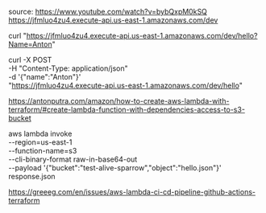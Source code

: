 source:
https://www.youtube.com/watch?v=bybQxpM0kSQ
https://jfmluo4zu4.execute-api.us-east-1.amazonaws.com/dev


curl "https://jfmluo4zu4.execute-api.us-east-1.amazonaws.com/dev/hello?Name=Anton"

curl -X POST \
-H "Content-Type: application/json" \
-d '{"name":"Anton"}' \
"https://jfmluo4zu4.execute-api.us-east-1.amazonaws.com/dev/hello"

https://antonputra.com/amazon/how-to-create-aws-lambda-with-terraform/#create-lambda-function-with-dependencies-access-to-s3-bucket

aws lambda invoke \
--region=us-east-1 \
--function-name=s3 \
--cli-binary-format raw-in-base64-out \
--payload '{"bucket":"test-alive-sparrow","object":"hello.json"}' \
response.json

https://greeeg.com/en/issues/aws-lambda-ci-cd-pipeline-github-actions-terraform